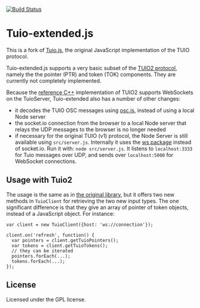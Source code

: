 [![Build Status](https://travis-ci.org/nomve/Tuio.js.svg?branch=master)](https://travis-ci.org/nomve/Tuio.js)

# Tuio-extended.js

This is a fork of [Tuio.js](https://github.com/fe9lix/Tuio.js), the original JavaScript implementation of the TUIO protocol.

Tuio-extended.js supports a very basic subset of the [TUIO2 protocol](tuio.org/?tuio20), namely the the pointer (PTR) and token (TOK) components. They are currently not completely implemented.

Because the [reference C++](https://github.com/mkalten/TUIO20_CPP) implementation of TUIO2 supports  WebSockets on the TuioServer, Tuio-extended also has a number of other changes:

* it decodes the TUIO OSC messages using [osc.js](https://github.com/colinbdclark/osc.js), instead of using a local Node server
* the socket.io connection from the browser to a local Node server that relays the UDP messages to the browser is no longer needed
* if necessary for the original TUIO (v1) protocol, the Node Server is still available using `src/server.js`. Internally it uses the [ws package](https://github.com/websockets/ws) instead of socket.io. Run it with: `node src/server.js`. It listens to `localhost:3333` for Tuio messages over UDP, and sends over `localhost:5000` for WebSocket connections.

## Usage with Tuio2
The usage is the same as in [the original library](https://github.com/fe9lix/Tuio.js), but it offers two new methods in `TuioClient` for retrieving the two new input types. The one significant difference is that they give an array of pointer of token objects, instead of a JavaScript object. For instance:
```
var client = new TuioClient({host: 'ws://connection'});

client.on('refresh', function() {
  var pointers = client.getTuioPointers();
  var tokens = client.getTuioTokens();
  // they can be iterated
  pointers.forEach(...);
  tokens.forEach(...);
});
```

## License
Licensed under the GPL license.
